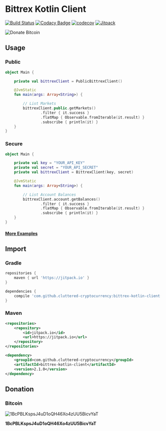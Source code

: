 # Bittrex Kotlin Client

[![Build Status](https://travis-ci.org/cluttered-cryptocurrency/bittrex-kotlin-client.svg?branch=master)](https://travis-ci.org/cluttered-cryptocurrency/bittrex-kotlin-client)
[![Codacy Badge](https://api.codacy.com/project/badge/Grade/15e3e33b590d42d2a73955c33a90ff9a)](https://www.codacy.com/app/cluttered-code/bittrex-kotlin-client?utm_source=github.com&amp;utm_medium=referral&amp;utm_content=cluttered-cryptocurrency/bittrex-kotlin-client&amp;utm_campaign=Badge_Grade)
[![codecov](https://codecov.io/gh/cluttered-cryptocurrency/bittrex-kotlin-client/branch/master/graph/badge.svg)](https://codecov.io/gh/cluttered-cryptocurrency/bittrex-kotlin-client)
[![Jitpack](https://jitpack.io/v/cluttered-cryptocurrency/bittrex-kotlin-client.svg)](https://jitpack.io/#cluttered-cryptocurrency/bittrex-kotlin-client)

![Donate Bitcoin](https://img.shields.io/badge/Donate_Bitcoin-1BcPBLKspsJ4uD1oQH46Xo4zUU5BicvYaT-yellow.svg)

## Usage

### Public
```kotlin
object Main {

    private val bittrexClient = PublicBittrexClient()

    @JvmStatic
    fun main(args: Array<String>) {

        // List Markets
        bittrexClient.public.getMarkets()
                .filter { it.success }
                .flatMap { Observable.fromIterable(it.result) }
                .subscribe { println(it) }
    }
}
```

### Secure
```kotlin
object Main {

    private val key = "YOUR_API_KEY"
    private val secret = "YOUR_API_SECRET"
    private val bittrexClient = BittrexClient(key, secret)

    @JvmStatic
    fun main(args: Array<String>) {

        // List Account Balances
        bittrexClient.account.getBalances()
                .filter { it.success }
                .flatMap { Observable.fromIterable(it.result) }
                .subscribe { println(it) }
    }
}
```

#### [More Examples](https://github.com/cluttered-cryptocurrency/bittrex-kotlin-client/tree/master/src/main/kotlin/com/cluttered/cryptocurrency/examples)

## Import

### Gradle
```groovy
repositories {
    maven { url 'https://jitpack.io' }
}

dependencies {
    compile 'com.github.cluttered-cryptocurrency:bittrex-kotlin-client:2.1.0'
}
```

### Maven
```xml
<repositories>
    <repository>
        <id>jitpack.io</id>
        <url>https://jitpack.io</url>
    </repository>
</repositories>

<dependency>
    <groupId>com.github.cluttered-cryptocurrency</groupId>
    <artifactId>bittrex-kotlin-client</artifactId>
    <version>2.1.0</version>
</dependency>
```

## Donation

### Bitcoin
![1BcPBLKspsJ4uD1oQH46Xo4zUU5BicvYaT](https://raw.githubusercontent.com/cluttered-cryptocurrency/bittrex-kotlin-client/master/qr-codes/bitcoin-qr-1BcPBLKspsJ4uD1oQH46Xo4zUU5BicvYaT.png)

**1BcPBLKspsJ4uD1oQH46Xo4zUU5BicvYaT**